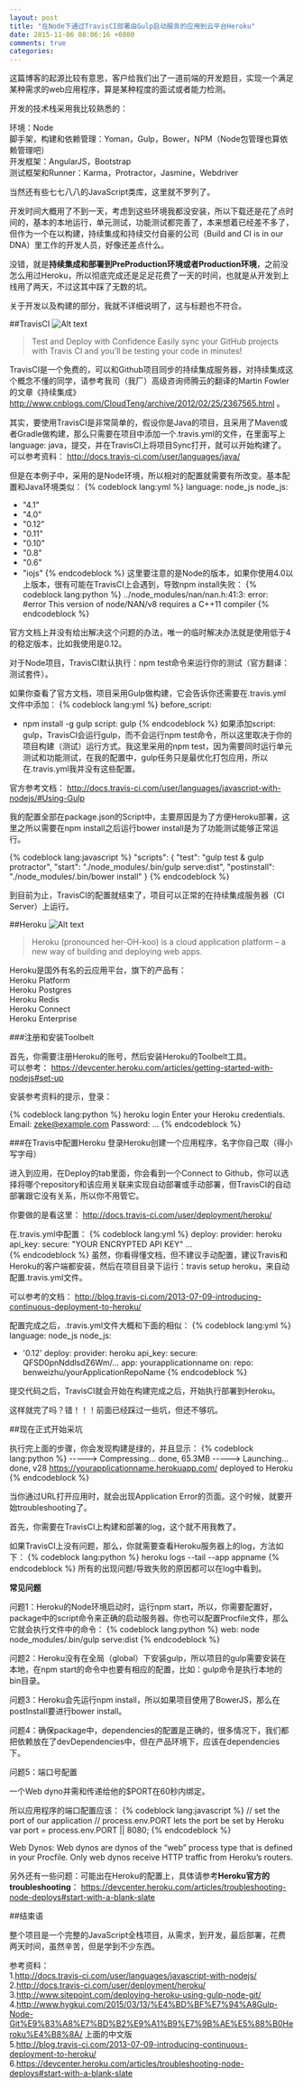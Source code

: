 ```yaml
---
layout: post
title: "在Node下通过TravisCI部署由Gulp启动服务的应用到云平台Heroku"
date: 2015-11-06 08:06:16 +0800
comments: true
categories: 
---
```

这篇博客的起源比较有意思，客户给我们出了一道前端的开发题目，实现一个满足某种需求的web应用程序，算是某种程度的面试或者能力检测。

开发的技术栈采用我比较熟悉的：

环境：Node    
脚手架，构建和依赖管理：Yoman，Gulp，Bower，NPM（Node包管理也算依赖管理吧）    
开发框架：AngularJS，Bootstrap    
测试框架和Runner：Karma，Protractor，Jasmine，Webdriver

当然还有些七七八八的JavaScript类库，这里就不罗列了。

开发时间大概用了不到一天，考虑到这些环境我都没安装，所以下载还是花了点时间的，基本的本地运行，单元测试，功能测试都完善了，本来想着已经差不多了，但作为一个在以构建，持续集成和持续交付自豪的公司（Build and CI is in our DNA）里工作的开发人员，好像还差点什么。

没错，就是**持续集成和部署到PreProduction环境或者Production环境**，之前没怎么用过Heroku，所以彻底完成还是足足花费了一天的时间，也就是从开发到上线用了两天，不过这其中踩了无数的坑。

关于开发以及构建的部分，我就不详细说明了，这与标题也不符合。

##TravisCI
![Alt text](https://travis-ci.com/img/travis-mascot-200px.png)

>Test and Deploy with Confidence
>Easily sync your GitHub projects with Travis CI and you’ll be testing your code in minutes!

TravisCI是一个免费的，可以和Github项目同步的持续集成服务器，对持续集成这个概念不懂的同学，请参考我司（我厂）高级咨询师腾云的翻译的Martin Fowler的文章《持续集成》 http://www.cnblogs.com/CloudTeng/archive/2012/02/25/2367565.html 。

其实，要使用TravisCI是非常简单的，假设你是Java的项目，且采用了Maven或者Gradle做构建，那么只需要在项目中添加一个.travis.yml的文件，在里面写上language: java，提交，并在TravisCI上将项目Sync打开，就可以开始构建了。可以参考资料： http://docs.travis-ci.com/user/languages/java/ 

但是在本例子中，采用的是Node环境，所以相对的配置就需要有所改变。基本配置和Java环境类似：
{% codeblock lang:yml %}
language: node_js
node_js:
  - "4.1"
  - "4.0"
  - "0.12"
  - "0.11"
  - "0.10"
  - "0.8"
  - "0.6"
  - "iojs"
{% endcodeblock %}
这里要注意的是Node的版本，如果你使用4.0以上版本，很有可能在TravisCI上会遇到，导致npm install失败：
{% codeblock lang:python %}
../node_modules/nan/nan.h:41:3: error: #error This version of node/NAN/v8 requires a C++11 compiler
{% endcodeblock %}

官方文档上并没有给出解决这个问题的办法，唯一的临时解决办法就是使用低于4的稳定版本，比如我使用是0.12。

对于Node项目，TravisCI默认执行：npm test命令来运行你的测试（官方翻译：测试套件）。

如果你查看了官方文档，项目采用Gulp做构建，它会告诉你还需要在.travis.yml文件中添加：
{% codeblock lang:yml %}
before_script:
  - npm install -g gulp
script: gulp
{% endcodeblock %}
如果添加script: gulp，TravisCI会运行gulp，而不会运行npm test命令，所以这里取决于你的项目构建（测试）运行方式。我这里采用的npm test，因为需要同时运行单元测试和功能测试，在我的配置中，gulp任务只是最优化打包应用，所以在.travis.yml我并没有这些配置。

官方参考文档： http://docs.travis-ci.com/user/languages/javascript-with-nodejs/#Using-Gulp

我的配置全部在package.json的Script中，主要原因是为了方便Heroku部署，这里之所以需要在npm install之后运行bower install是为了功能测试能够正常运行。

{% codeblock lang:javascript %}
"scripts": {
    "test": "gulp test & gulp protractor",
    "start": "./node_modules/.bin/gulp serve:dist",
    "postinstall": "./node_modules/.bin/bower install"
}
{% endcodeblock %}

到目前为止，TravisCI的配置就结束了，项目可以正常的在持续集成服务器（CI Server）上运行。

##Heroku
![Alt text](https://upload.wikimedia.org/wikipedia/en/thumb/a/a9/Heroku_logo.png/220px-Heroku_logo.png)

>Heroku (pronounced her-OH-koo) is a cloud application platform – a new way of building and deploying web apps.


Heroku是国外有名的云应用平台，旗下的产品有：   
Heroku Platform   
Heroku Postgres   
Heroku Redis   
Heroku Connect   
Heroku Enterprise

###注册和安装Toolbelt

首先，你需要注册Heroku的账号，然后安装Heroku的Toolbelt工具。     
可以参考： https://devcenter.heroku.com/articles/getting-started-with-nodejs#set-up

安装参考资料的提示，登录：

{% codeblock lang:python %}
heroku login
Enter your Heroku credentials.
Email: zeke@example.com
Password:
...
{% endcodeblock %}

###在Travis中配置Heroku
登录Heroku创建一个应用程序，名字你自己取（得小写字母）

进入到应用，在Deploy的tab里面，你会看到一个Connect to Github，你可以选择将哪个repository和该应用关联来实现自动部署或手动部署，但TravisCI的自动部署跟它没有关系，所以你不用管它。

你要做的是看这里： http://docs.travis-ci.com/user/deployment/heroku/

在.travis.yml中配置：
{% codeblock lang:yml %}
deploy:
  provider: heroku
  api_key:
    secure: "YOUR ENCRYPTED API KEY"
...    
{% endcodeblock %}
虽然，你看得懂文档，但不建议手动配置，建议Travis和Heroku的客户端都安装，然后在项目目录下运行：travis setup heroku，来自动配置.travis.yml文件。

可以参考的文档： http://blog.travis-ci.com/2013-07-09-introducing-continuous-deployment-to-heroku/

配置完成之后，.travis.yml文件大概和下面的相似：
{% codeblock lang:yml %}
language: node_js
node_js:
- '0.12'
deploy:
  provider: heroku
  api_key:
    secure: QFSD0pnNddlsdZ6Wm/...
  app: yourapplicationname
  on:
    repo: benweizhu/yourApplicationRepoName
{% endcodeblock %}

提交代码之后，TravisCI就会开始在构建完成之后，开始执行部署到Heroku。

这样就完了吗？错！！！前面已经踩过一些坑，但还不够坑。

##现在正式开始采坑

执行完上面的步骤，你会发现构建是绿的，并且显示：
{% codeblock lang:python %}
-----> Compressing... done, 65.3MB
-----> Launching... done, v28
       https://yourapplicationname.herokuapp.com/ deployed to Heroku
{% endcodeblock %}

当你通过URL打开应用时，就会出现Application Error的页面。这个时候，就要开始troubleshooting了。

首先，你需要在TravisCI上构建和部署的log，这个就不用我教了。

如果TravisCI上没有问题，那么，你就需要查看Heroku服务器上的log，方法如下：
{% codeblock lang:python %}
heroku logs --tail --app appname
{% endcodeblock %}
所有的出现问题/导致失败的原因都可以在log中看到。

**常见问题**

问题1：Heroku的Node环境启动时，运行npm start，所以，你需要配置好，package中的script命令来正确的启动服务器。你也可以配置Procfile文件，那么它就会执行文件中的命令：
{% codeblock lang:python %}
web: node node_modules/.bin/gulp serve:dist
{% endcodeblock %}

问题2：Heroku没有在全局（global）下安装gulp，所以项目的gulp需要安装在本地，在npm start的命令中也要有相应的配置，比如：gulp命令是执行本地的bin目录。

问题3：Heroku会先运行npm install，所以如果项目使用了BowerJS，那么在postInstall要进行bower install。

问题4：确保package中，dependencies的配置是正确的，很多情况下，我们都把依赖放在了devDependencies中，但在产品环境下，应该在dependencies下。

问题5：端口号配置

一个Web dyno并需和传递给他的$PORT在60秒内绑定。

所以应用程序的端口配置应该：
{% codeblock lang:javascript %}
// set the port of our application
// process.env.PORT lets the port be set by Heroku
var port = process.env.PORT || 8080;
{% endcodeblock %}

Web Dynos: Web dynos are dynos of the “web” process type that is defined in your Procfile. Only web dynos receive HTTP traffic from Heroku’s routers.

另外还有一些问题：可能出在Heroku的配置上，具体请参考**Heroku官方的troubleshooting**： https://devcenter.heroku.com/articles/troubleshooting-node-deploys#start-with-a-blank-slate

##结束语

整个项目是一个完整的JavaScript全栈项目，从需求，到开发，最后部署，花费两天时间，虽然辛苦，但是学到不少东西。


参考资料：   
1.http://docs.travis-ci.com/user/languages/javascript-with-nodejs/    
2.http://docs.travis-ci.com/user/deployment/heroku/    
3.http://www.sitepoint.com/deploying-heroku-using-gulp-node-git/
4.http://www.hygkui.com/2015/03/13/%E4%BD%BF%E7%94%A8Gulp-Node-Git%E9%83%A8%E7%BD%B2%E9%A1%B9%E7%9B%AE%E5%88%B0Heroku%E4%B8%8A/ 上面的中文版    
5.http://blog.travis-ci.com/2013-07-09-introducing-continuous-deployment-to-heroku/    
6.https://devcenter.heroku.com/articles/troubleshooting-node-deploys#start-with-a-blank-slate







